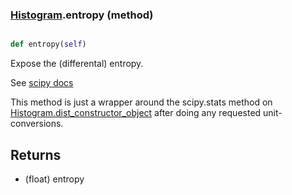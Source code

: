 ### [Histogram](Histogram.md).entropy (method)


```py

def entropy(self)

```



Expose the (differental) entropy.

See [scipy docs](https://docs.scipy.org/doc/scipy/reference/generated/scipy.stats.rv_continuous.entropy.html)

This method is just a wrapper around the scipy.stats method on
[Histogram.dist_constructor_object](Histogram.dist_constructor_object.md) after doing any requested unit-conversions.

Returns
---------
* (float) entropy

